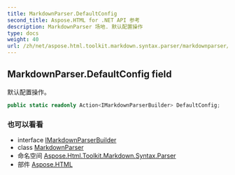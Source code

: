 ```yaml
---
title: MarkdownParser.DefaultConfig
second_title: Aspose.HTML for .NET API 参考
description: MarkdownParser 场地. 默认配置操作
type: docs
weight: 40
url: /zh/net/aspose.html.toolkit.markdown.syntax.parser/markdownparser/defaultconfig/
---
```

## MarkdownParser.DefaultConfig field

默认配置操作。

```csharp
public static readonly Action<IMarkdownParserBuilder> DefaultConfig;
```

### 也可以看看

* interface [IMarkdownParserBuilder](../../imarkdownparserbuilder/)
* class [MarkdownParser](../)
* 命名空间 [Aspose.Html.Toolkit.Markdown.Syntax.Parser](../../markdownparser/)
* 部件 [Aspose.HTML](../../../)


